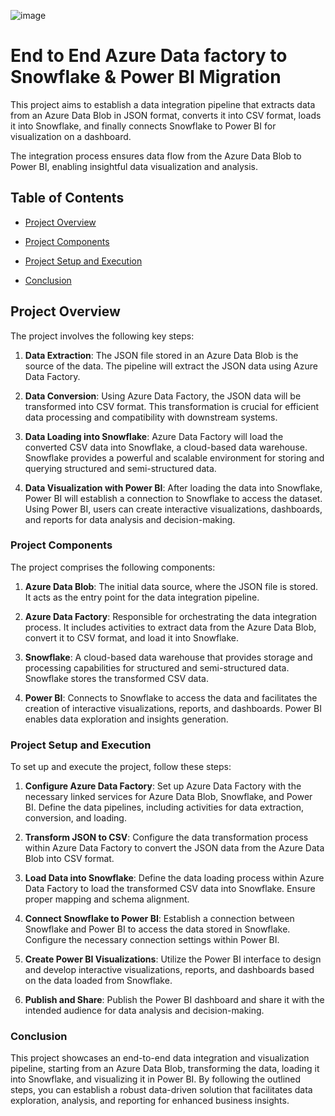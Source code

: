 ![image](https://www.linkpicture.com/q/Artboard-14x-14-1.png)


# End to End Azure  Data factory to Snowflake & Power BI Migration

This project aims to establish a  data integration pipeline that extracts data from an Azure Data Blob in JSON format, converts it into CSV format, loads it into Snowflake, and finally connects Snowflake to Power BI for visualization on a dashboard. 

The integration process ensures data flow from the Azure Data Blob to Power BI, enabling insightful data visualization and analysis.



## Table of Contents

- [Project Overview](#Project-Overview)

- [Project Components](#Project-Components)

- [Project Setup and Execution](#Project-Setup-and-Execution)

- [Conclusion](#Conclusion)


## Project Overview

The project involves the following key steps:

1. **Data Extraction**: The JSON file stored in an Azure Data Blob is the source of the data. The pipeline will extract the JSON data using Azure Data Factory.

2. **Data Conversion**: Using Azure Data Factory, the JSON data will be transformed into CSV format. This transformation is crucial for efficient data processing and compatibility with downstream systems.

3. **Data Loading into Snowflake**: Azure Data Factory will load the converted CSV data into Snowflake, a cloud-based data warehouse. Snowflake provides a powerful and scalable environment for storing and querying structured and semi-structured data.

4. **Data Visualization with Power BI**: After loading the data into Snowflake, Power BI will establish a connection to Snowflake to access the dataset. Using Power BI, users can create interactive visualizations, dashboards, and reports for data analysis and decision-making.

### Project Components

The project comprises the following components:

1. **Azure Data Blob**: The initial data source, where the JSON file is stored. It acts as the entry point for the data integration pipeline.

2. **Azure Data Factory**: Responsible for orchestrating the data integration process. It includes activities to extract data from the Azure Data Blob, convert it to CSV format, and load it into Snowflake.

3. **Snowflake**: A cloud-based data warehouse that provides storage and processing capabilities for structured and semi-structured data. Snowflake stores the transformed CSV data.

4. **Power BI**: Connects to Snowflake to access the data and facilitates the creation of interactive visualizations, reports, and dashboards. Power BI enables data exploration and insights generation.

### Project Setup and Execution

To set up and execute the project, follow these steps:

1. **Configure Azure Data Factory**: Set up Azure Data Factory with the necessary linked services for Azure Data Blob, Snowflake, and Power BI. Define the data pipelines, including activities for data extraction, conversion, and loading.

2. **Transform JSON to CSV**: Configure the data transformation process within Azure Data Factory to convert the JSON data from the Azure Data Blob into CSV format.

3. **Load Data into Snowflake**: Define the data loading process within Azure Data Factory to load the transformed CSV data into Snowflake. Ensure proper mapping and schema alignment.

4. **Connect Snowflake to Power BI**: Establish a connection between Snowflake and Power BI to access the data stored in Snowflake. Configure the necessary connection settings within Power BI.

5. **Create Power BI Visualizations**: Utilize the Power BI interface to design and develop interactive visualizations, reports, and dashboards based on the data loaded from Snowflake.

6. **Publish and Share**: Publish the Power BI dashboard and share it with the intended audience for data analysis and decision-making.

### Conclusion

This project showcases an end-to-end data integration and visualization pipeline, starting from an Azure Data Blob, transforming the data, loading it into Snowflake, and visualizing it in Power BI. By following the outlined steps, you can establish a robust data-driven solution that facilitates data exploration, analysis, and reporting for enhanced business insights.

